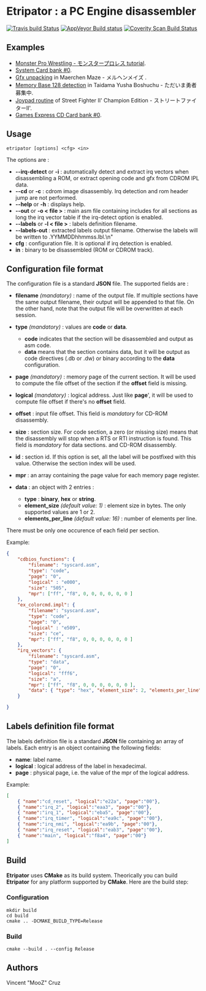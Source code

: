 # Etripator : a PC Engine disassembler

[![Travis build Status](https://travis-ci.org/BlockoS/Etripator.svg)](https://travis-ci.org/BlockoS/Etripator) [![AppVeyor Build status](https://ci.appveyor.com/api/projects/status/github/BlockoS/etripator?svg=true)](https://ci.appveyor.com/project/BlockoS/etripator/branch/master) [![Coverity Scan Build Status](https://scan.coverity.com/projects/6483/badge.svg)](https://scan.coverity.com/projects/blockos-etripator)

## Examples
* [Monster Pro Wrestling - モンスタープロレス tutorial](examples/monster_puroresu).
* [System Card bank #0](examples/syscard).
* [Gfx unpacking](examples/maerchen_maze) in Maerchen Maze - メルヘンメイズ .
* [Memory Base 128 detection](examples/tadaima) in Taidama Yusha Boshuchu - ただいま勇者募集中.
* [Joypad routine](examples/sf2) of Street Fighter II' Champion Edition - ストリートファイターII'.
* [Games Express CD Card bank #0](examples/games_express).

## Usage
```
etripator [options] <cfg> <in>
```
The options are :
* **--irq-detect** or **-i** : automatically detect and extract irq vectors when disassembling a ROM, or extract opening code and gfx from CDROM IPL data.
* **--cd** or **-c** : cdrom image disassembly. Irq detection and rom header jump are not performed.
* **--help** or **-h** : displays help.
* **--out** or **-o < file >** : main asm file containing includes for all sections as long the irq vector table if the irq-detect  option is enabled.
* **--labels** or **-l < file >** : labels definition filename.
* **--labels-out <file>** : extracted labels output filename. Otherwise the labels will be written to <in>.YYMMDDhhmmss.lbl.\n"
* **cfg** :  configuration file. It is optional if irq detection is enabled.
* **in** : binary to be disassembled (ROM or CDROM track).

## Configuration file format

The configuration file is a standard **JSON** file.
The supported fields are :
 * **filename** *(mandatory)* : name of the output file. If multiple sections have the same output filename, their output will be appended to that file. On the other hand, note that the output file will be overwritten at each session.

 * **type** *(mandatory)* : values are **code** or **data**.
    * **code** indicates that the section will be disassembled and output as asm code.
    * **data** means that the section contains data, but it will be output as code directives (.db or .dw) or binary according to the **data** configuration.

 * **page** *(mandatory)* : memory page of the current section. It will be used to compute the file offset of the section if the **offset** field is missing.


 * **logical**  *(mandatory)* : logical address. Just like **page**', it will be used to compute file offset if there's  no **offset** field.


 * **offset** : input file offset. This field is *mandatory* for CD-ROM disassembly.


 * **size** : section size. For code section, a zero (or missing size) means that the disassembly will stop when a RTS or RTI instruction is found. This field is *mandatory* for data sections. and CD-ROM disassembly.


 * **id** : section id. If this option is set, all the label will be postfixed with this value. Otherwise the section index will be used.

 * **mpr** : an array containing the page value for each memory page register.
 
 * **data** : an object with 2 entries :
     * **type** : **binary**, **hex** or **string**.
     * **element_size** *(default value: 1)* : element size in bytes. The only supported values are 1 or 2.
     * **elements_per_line** *(default value: 16)* : number of elements per line. 
  
There must be only one occurence of each field per section.

Example:
```json
{
    "cdbios_functions": {
        "filename": "syscard.asm",
        "type": "code",
        "page": "0",
        "logical" : "e000",
        "size": "505",
        "mpr": ["ff", "f8", 0, 0, 0, 0, 0, 0 ]
    },
    "ex_colorcmd.impl": {
        "filename": "syscard.asm",
        "type": "code",
        "page": "0",
        "logical" : "e509",
        "size": "ce",
        "mpr": ["ff", "f8", 0, 0, 0, 0, 0, 0 ]
    },
    "irq_vectors": {
        "filename": "syscard.asm",
        "type": "data",
        "page": "0",
        "logical": "fff6",
        "size": "a",
        "mpr": ["ff", "f8", 0, 0, 0, 0, 0, 0 ],
        "data": { "type": "hex", "element_size": 2, "elements_per_line": 1 }
    }

}
```

## Labels definition file format

The labels definition file is a standard **JSON** file containing an array of labels.
Each entry is an object containing the following fields:
 * **name**: label name.
 * **logical** : logical address of the label in hexadecimal.
 * **page** : physical page, i.e. the value of the mpr of the logical address.

Example:
```json
[
	{ "name":"cd_reset", "logical":"e22a", "page":"00"},
	{ "name":"irq_2", "logical":"eaa3", "page":"00"},
	{ "name":"irq_1", "logical":"eba5", "page":"00"},
	{ "name":"irq_timer", "logical":"ea9c", "page":"00"},
	{ "name":"irq_nmi", "logical":"ea9b", "page":"00"},
	{ "name":"irq_reset", "logical":"eab3", "page":"00"},
	{ "name":"main", "logical":"f8a4", "page":"00"}
]
```

## Build
**Etripator** uses **CMake** as its build system.
Theorically you can build **Etripator** for any platform supported by **CMake**.
Here are the build step:
### Configuration
```
mkdir build
cd build
cmake .. -DCMAKE_BUILD_TYPE=Release
```
### Build
```
cmake --build . --config Release
```

## Authors

Vincent "MooZ" Cruz
